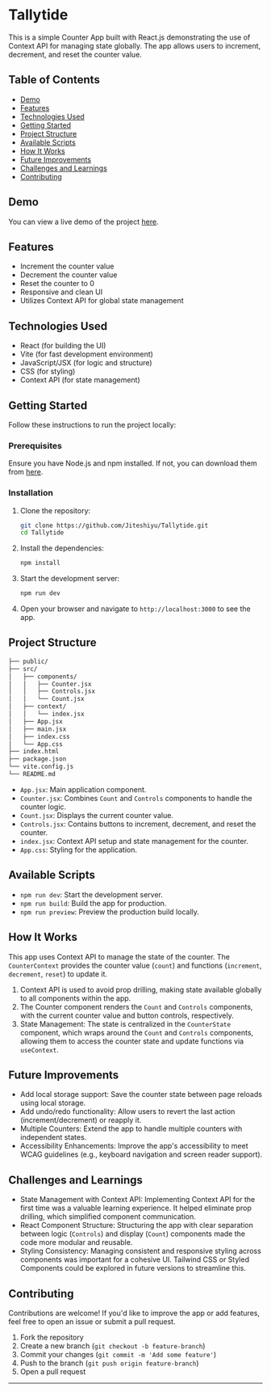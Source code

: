 # Tallytide

This is a simple Counter App built with React.js demonstrating the use of Context API for managing state globally. The app allows users to increment, decrement, and reset the counter value.

## Table of Contents

- [Demo](#demo)
- [Features](#features)
- [Technologies Used](#technologies-used)
- [Getting Started](#getting-started)
- [Project Structure](#project-structure)
- [Available Scripts](#available-scripts)
- [How It Works](#how-it-works)
- [Future Improvements](#future-improvements)
- [Challenges and Learnings](#challenges-and-learnings)
- [Contributing](#contributing)

## Demo

You can view a live demo of the project [here](#).

## Features

- Increment the counter value
- Decrement the counter value
- Reset the counter to 0
- Responsive and clean UI
- Utilizes Context API for global state management

## Technologies Used

- React (for building the UI)
- Vite (for fast development environment)
- JavaScript/JSX (for logic and structure)
- CSS (for styling)
- Context API (for state management)

## Getting Started

Follow these instructions to run the project locally:

### Prerequisites

Ensure you have Node.js and npm installed. If not, you can download them from [here](https://nodejs.org/).

### Installation

1. Clone the repository:

   ```bash
   git clone https://github.com/Jiteshiyu/Tallytide.git
   cd Tallytide
   ```

2. Install the dependencies:

   ```bash
   npm install
   ```

3. Start the development server:

   ```bash
   npm run dev
   ```

4. Open your browser and navigate to `http://localhost:3000` to see the app.

## Project Structure

```bash
├── public/
├── src/
│   ├── components/
│   │   ├── Counter.jsx
│   │   ├── Controls.jsx
│   │   └── Count.jsx
│   ├── context/
│   │   └── index.jsx
│   ├── App.jsx
│   ├── main.jsx
│   ├── index.css
│   └── App.css
├── index.html
├── package.json
└── vite.config.js
└── README.md
```

- `App.jsx`: Main application component.
- `Counter.jsx`: Combines `Count` and `Controls` components to handle the counter logic.
- `Count.jsx`: Displays the current counter value.
- `Controls.jsx`: Contains buttons to increment, decrement, and reset the counter.
- `index.jsx`: Context API setup and state management for the counter.
- `App.css`: Styling for the application.

## Available Scripts

- `npm run dev`: Start the development server.
- `npm run build`: Build the app for production.
- `npm run preview`: Preview the production build locally.

## How It Works

This app uses Context API to manage the state of the counter. The `CounterContext` provides the counter value (`count`) and functions (`increment`, `decrement`, `reset`) to update it.

1. Context API is used to avoid prop drilling, making state available globally to all components within the app.
2. The Counter component renders the `Count` and `Controls` components, with the current counter value and button controls, respectively.
3. State Management: The state is centralized in the `CounterState` component, which wraps around the `Count` and `Controls` components, allowing them to access the counter state and update functions via `useContext`.

## Future Improvements

- Add local storage support: Save the counter state between page reloads using local storage.
- Add undo/redo functionality: Allow users to revert the last action (increment/decrement) or reapply it.
- Multiple Counters: Extend the app to handle multiple counters with independent states.
- Accessibility Enhancements: Improve the app's accessibility to meet WCAG guidelines (e.g., keyboard navigation and screen reader support).

## Challenges and Learnings

- State Management with Context API: Implementing Context API for the first time was a valuable learning experience. It helped eliminate prop drilling, which simplified component communication.
- React Component Structure: Structuring the app with clear separation between logic (`Controls`) and display (`Count`) components made the code more modular and reusable.
- Styling Consistency: Managing consistent and responsive styling across components was important for a cohesive UI. Tailwind CSS or Styled Components could be explored in future versions to streamline this.

## Contributing

Contributions are welcome! If you'd like to improve the app or add features, feel free to open an issue or submit a pull request.

1. Fork the repository
2. Create a new branch (`git checkout -b feature-branch`)
3. Commit your changes (`git commit -m 'Add some feature'`)
4. Push to the branch (`git push origin feature-branch`)
5. Open a pull request

---
